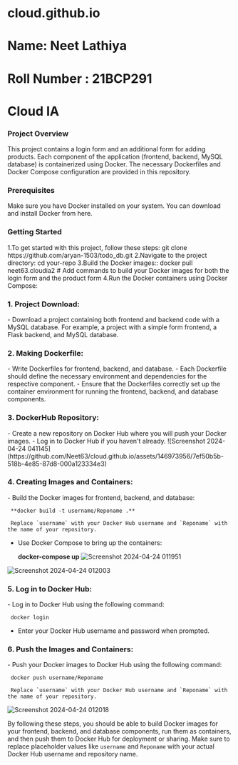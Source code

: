 # cloud.github.io

<h1>Name: Neet Lathiya</h1>

<h1>Roll Number : 21BCP291</h1>

<h1>Cloud IA</h1>


<h3>Project Overview</h3>
This project contains a login form and an additional form for adding products. Each component of the application (frontend, backend, MySQL database) is containerized using Docker. The necessary Dockerfiles and Docker Compose configuration are provided in this repository.

<h3>Prerequisites</h3>
Make sure you have Docker installed on your system. You can download and install Docker from here.

<h3>Getting Started</h3>
1.To get started with this project, follow these steps:
  git clone https://github.com/aryan-1503/todo_db.git
2.Navigate to the project directory:
  cd your-repo
3.Build the Docker images::
  docker pull neet63.cloudia2
# Add commands to build your Docker images for both the login form and the product form
4.Run the Docker containers using Docker Compose:
  



<h3>1. Project Download:</h3>
   - Download a project containing both frontend and backend code with a MySQL database. For example, a project with a simple form frontend, a Flask backend, and MySQL database.

<h3>2. Making Dockerfile:</h3>
   - Write Dockerfiles for frontend, backend, and database.
   - Each Dockerfile should define the necessary environment and dependencies for the respective component.
   - Ensure that the Dockerfiles correctly set up the container environment for running the frontend, backend, and database components.

<h3>3. DockerHub Repository:</h3>
   - Create a new repository on Docker Hub where you will push your Docker images.
   - Log in to Docker Hub if you haven't already.
![Screenshot 2024-04-24 041145](https://github.com/Neet63/cloud.github.io/assets/146973956/7ef50b5b-518b-4e85-87d8-000a123334e3)

<h3>4. Creating Images and Containers:</h3>
   - Build the Docker images for frontend, backend, and database:
     
     **docker build -t username/Reponame .**
     
     Replace `username` with your Docker Hub username and `Reponame` with the name of your repository.
   - Use Docker Compose to bring up the containers:
     
     **docker-compose up**
    ![Screenshot 2024-04-24 011951](https://github.com/Neet63/cloud.github.io/assets/146973956/bab60c79-1c4f-4d0b-8bed-cc14b4d52f43)

![Screenshot 2024-04-24 012003](https://github.com/Neet63/cloud.github.io/assets/146973956/b7d333e2-ee26-42cc-812d-cfc913a0475f)

<h3>5. Log in to Docker Hub:</h3>
   - Log in to Docker Hub using the following command:
     
     docker login
    
   - Enter your Docker Hub username and password when prompted.

<h3>6. Push the Images and Containers:</h3>
   - Push your Docker images to Docker Hub using the following command:
   
     docker push username/Reponame
    
     Replace `username` with your Docker Hub username and `Reponame` with the name of your repository.
![Screenshot 2024-04-24 012018](https://github.com/Neet63/cloud.github.io/assets/146973956/be6fa1f3-e63f-4c4a-b62a-3b59f0137aee)

By following these steps, you should be able to build Docker images for your frontend, backend, and database components, run them as containers, and then push them to Docker Hub for deployment or sharing. Make sure to replace placeholder values like `username` and `Reponame` with your actual Docker Hub username and repository name.
